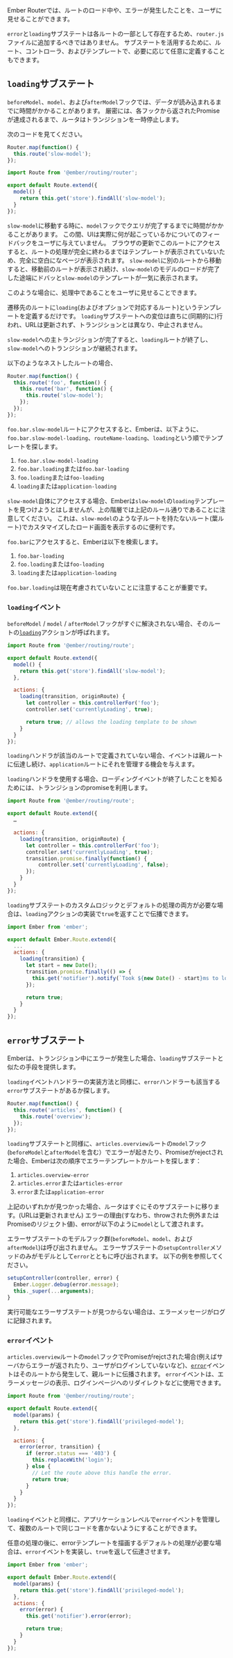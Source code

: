 <!--
The Ember Router allows you to provide feedback that a route is loading, as well
as when an error occurs in loading a route.
-->

Ember Routerでは、ルートのロード中や、エラーが発生したことを、ユーザに見せることができます。

<!--
The `error` and `loading` substates exist as a part of each route, so they
should not be added to your `router.js` file. To utilize a substate, the route, controller,
and template may be optionally defined as desired.
-->

`error`と`loading`サブステートは各ルートの一部として存在するため、`router.js`ファイルに追加するべきではありません。
サブステートを活用するために、ルート、コントローラ、およびテンプレートで、必要に応じて任意に定義することもできます。

<!--
## `loading` substates
-->

## `loading`サブステート

<!--
During the `beforeModel`, `model`, and `afterModel` hooks, data may take some
time to load. Technically, the router pauses the transition until the promises
returned from each hook fulfill.
-->

`beforeModel`、`model`、および`afterModel`フックでは、データが読み込まれるまでに時間がかかることがあります。
厳密には、各フックから返されたPromiseが達成されるまで、ルータはトランジションを一時停止します。

<!--
Consider the following:
-->

次のコードを見てください。

```app/router.js
Router.map(function() {
  this.route('slow-model');
});
```

```app/routes/slow-model.js
import Route from '@ember/routing/router';

export default Route.extend({
  model() {
    return this.get('store').findAll('slow-model');
  }
});
```

<!--
If you navigate to `slow-model`, in the `model` hook,
the query may take a long time to complete.
During this time, your UI isn't really giving you any feedback as to
what's happening. If you're entering this route after a full page
refresh, your UI will be entirely blank, as you have not actually
finished fully entering any route and haven't yet displayed any
templates. If you're navigating to `slow-model` from another
route, you'll continue to see the templates from the previous route
until the model finish loading, and then, boom, suddenly all the
templates for `slow-model` load.
-->

`slow-model`に移動する時に、`model`フックでクエリが完了するまでに時間がかかることがあります。
この間、UIは実際に何が起こっているかについてのフィードバックをユーザに与えていません。
ブラウザの更新でこのルートにアクセスすると、ルートの処理が完全に終わるまではテンプレートが表示されていないため、完全に空白になページが表示されます。
`slow-model`に別のルートから移動すると、移動前のルートが表示され続け、`slow-model`のモデルのロードが完了した途端にドバッと`slow-model`のテンプレートが一気に表示されます。

<!--
So, how can we provide some visual feedback during the transition?
-->

このような場合に、処理中であることをユーザに見せることできます。

<!--
Simply define a template called `loading` (and optionally a corresponding route)
that Ember will transition to. The
intermediate transition into the loading substate happens immediately
(synchronously), the URL won't be updated, and, unlike other transitions, the
currently active transition won't be aborted.
-->

遷移先のルートに`loading`(およびオプションで対応するルート)というテンプレートを定義するだけです。
`loading`サブステートへの変位は直ちに(同期的に)行われ、URLは更新されず、トランジションとは異なり、中止されません。

<!--
Once the main transition into `slow-model` completes, the `loading`
route will be exited and the transition to `slow-model` will continue.
-->

`slow-model`への主トランジションが完了すると、`loading`ルートが終了し、`slow-model`へのトランジションが継続されます。

<!--
For nested routes, like:
-->

以下のようなネストしたルートの場合、

```app/router.js
Router.map(function() {
  this.route('foo', function() {
    this.route('bar', function() {
      this.route('slow-model');
    });
  });
});
```

<!--
When accessing `foo.bar.slow-model` route then Ember will alternate trying to
find a `routeName-loading` or `loading` template in the hierarchy starting with
`foo.bar.slow-model-loading`:
-->

`foo.bar.slow-model`ルートにアクセスすると、Emberは、以下ように、`foo.bar.slow-model-loading`、`routeName-loading`、`loading`という順でテンプレートを探します。

<!--
1. `foo.bar.slow-model-loading`
2. `foo.bar.loading` or `foo.bar-loading`
3. `foo.loading` or `foo-loading`
4. `loading` or `application-loading`
-->

1. `foo.bar.slow-model-loading`
2. `foo.bar.loading`または`foo.bar-loading`
3. `foo.loading`または`foo-loading`
4. `loading`または`application-loading`

<!--
It's important to note that for `slow-model` itself, Ember will not try to
find a `slow-model.loading` template but for the rest of the hierarchy either
syntax is acceptable. This can be useful for creating a custom loading screen
for a leaf route like `slow-model`.
-->

`slow-model`自体にアクセスする場合、Emberは`slow-model`の`loading`テンプレートを見つけようとはしませんが、上の階層では上記のルール通りであることに注意してください。
これは、`slow-model`のような子ルートを持たないルート(葉ルート)でカスタマイズしたロード画面を表示するのに便利です。

<!--
When accessing `foo.bar` route then Ember will search for:
-->

`foo.bar`にアクセスすると、Emberは以下を検索します。

<!--
1. `foo.bar-loading`
2. `foo.loading` or `foo-loading`
3. `loading` or `application-loading`
-->

1. `foo.bar-loading`
2. `foo.loading`または`foo-loading`
3. `loading`または`application-loading`

<!--
It's important to note that `foo.bar.loading` is not considered now.
-->

`foo.bar.loading`は現在考慮されていないことに注意することが重要です。

<!--
### The `loading` event
-->

### `loading`イベント

<!--
If the various `beforeModel`/`model`/`afterModel` hooks
don't immediately resolve, a [`loading`](https://www.emberjs.com/api/ember/2.16/classes/Route/events/loading?anchor=loading) event will be fired on that route.
-->

`beforeModel` / `model` / `afterModel`フックがすぐに解決されない場合、そのルートの[`loading`](https://www.emberjs.com/api/ember/2.16/classes/Route/events/loading?anchor=loading)アクションが呼ばれます。

```app/routes/foo-slow-model.js
import Route from '@ember/routing/route';

export default Route.extend({
  model() {
    return this.get('store').findAll('slow-model');
  },

  actions: {
    loading(transition, originRoute) {
      let controller = this.controllerFor('foo');
      controller.set('currentlyLoading', true);

      return true; // allows the loading template to be shown
    }
  }
});
```

<!--
If the `loading` handler is not defined at the specific route,
the event will continue to bubble above a transition's parent
route, providing the `application` route the opportunity to manage it.
-->

`loading`ハンドラが該当のルートで定義されていない場合、イベントは親ルートに伝達し続け、`application`ルートにそれを管理する機会を与えます。

<!--
When using the `loading` handler, we can make use of the transition promise to know when the loading event is over:
-->

`loading`ハンドラを使用する場合、ローディングイベントが終了したことを知るためには、トランジションのpromiseを利用します。


```app/routes/foo-slow-model.js
import Route from '@ember/routing/route';

export default Route.extend({
  …

  actions: {
    loading(transition, originRoute) {
      let controller = this.controllerFor('foo');
      controller.set('currentlyLoading', true);
      transition.promise.finally(function() {
          controller.set('currentlyLoading', false);
      });
    }
  }
});
```

<!--
In case we want both custom logic and the default behaviour for the loading substate,
we can implement the `loading` action and let it bubble by returning `true`.
-->

`loading`サブステートのカスタムロジックとデフォルトの処理の両方が必要な場合は、`loading`アクションの実装で`true`を返すことで伝播できます。

```app/routes/foo-slow-model.js
import Ember from 'ember';

export default Ember.Route.extend({
  ...
  actions: {
    loading(transition) {
      let start = new Date();
      transition.promise.finally(() => {
        this.get('notifier').notify(`Took ${new Date() - start}ms to load`);
      });

      return true;
    }
  }
});
```

<!--
## `error` substates
-->

## `error`サブステート

<!--
Ember provides an analogous approach to `loading` substates in
the case of errors encountered during a transition.
-->

Emberは、トランジション中にエラーが発生した場合、`loading`サブステートと似たの手段を提供します。

<!--
Similar to how the default `loading` event handlers are implemented,
the default `error` handlers will look for an appropriate error substate to
enter, if one can be found.
-->

`loading`イベントハンドラーの実装方法と同様に、`error`ハンドラーも該当する`error`サブステートがあるか探します。

```app/router.js
Router.map(function() {
  this.route('articles', function() {
    this.route('overview');
  });
});
```

<!--
As with the `loading` substate, on a thrown error or rejected promise returned
from the `articles.overview` route's `model` hook (or `beforeModel` or
`afterModel`) Ember will look for an error template or route in the following
order:
-->

`loading`サブステートと同様に、`articles.overview`ルートの`model`フック(`beforeModel`と`afterModel`を含む）でエラーが起きたり、Promiseがrejectされた場合、Emberは次の順序でエラーテンプレートかルートを探します：

<!--
1. `articles.overview-error`
2. `articles.error` or `articles-error`
3. `error` or `application-error`
-->

1. `articles.overview-error`
2. `articles.error`または`articles-error`
3. `error`または`application-error`

<!--
If one of the above is found, the router will immediately transition into
that substate (without updating the URL). The "reason" for the error
(i.e. the exception thrown or the promise reject value) will be passed
to that error state as its `model`.
-->

上記のいずれかが見つかった場合、ルータはすぐにそのサブステートに移ります。(URLは更新されません)
エラーの理由(すなわち、throwされた例外またはPromiseのリジェクト値)、errorが以下のように`model`として渡されます。

<!--
The model hooks (`beforeModel`, `model`, and `afterModel`) of an error substate
are not called. Only the `setupController` method of the error substate is
called with the `error` as the model. See example below:
-->

エラーサブステートのモデルフック群(`beforeModel`、`model`、および`afterModel`)は呼び出されません。
エラーサブステートの`setupController`メソッドのみがモデルとして`error`とともに呼び出されます。
以下の例を参照してください。

```js
setupController(controller, error) {
  Ember.Logger.debug(error.message);
  this._super(...arguments);
}
```

<!--
If no viable error substates can be found, an error message will be
logged.
-->

実行可能なエラーサブステートが見つからない場合は、エラーメッセージがログに記録されます。

<!--
### The `error` event
-->

### `error`イベント

<!--
If the `articles.overview` route's `model` hook returns a promise that rejects
(for instance the server returned an error, the user isn't logged in,
etc.), an [`error`](https://www.emberjs.com/api/ember/2.16/classes/Route/events/error?anchor=error) event will fire from that route and bubble upward.
This `error` event can be handled and used to display an error message,
redirect to a login page, etc.
-->

`articles.overview`ルートの`model`フックでPromiseがrejctされた場合(例えばサーバからエラーが返されたり、ユーザがログインしていないなど)、[`error`](https://www.emberjs.com/api/ember/2.16/classes/Route/events/error?anchor=error)イベントはそのルートから発生して、親ルートに伝播されます。
`error`イベントは、エラーメッセージの表示、ログインページへのリダイレクトなどに使用できます。

```app/routes/articles-overview.js
import Route from '@ember/routing/route';

export default Route.extend({
  model(params) {
    return this.get('store').findAll('privileged-model');
  },

  actions: {
    error(error, transition) {
      if (error.status === '403') {
        this.replaceWith('login');
      } else {
        // Let the route above this handle the error.
        return true;
      }
    }
  }
});
```

<!--
Analogous to the `loading` event, you could manage the `error` event
at the application level to avoid writing the same code for multiple routes.
-->

`loading`イベントと同様に、アプリケーションレベルで`error`イベントを管理して、複数のルートで同じコードを書かないようにすることができます。

<!--
In case we want to run some custom logic and have the default behaviour of rendering the error template,
we can handle the `error` event and let it bubble by returning `true`.
-->

任意の処理の後に、errorテンプレートを描画するデフォルトの処理が必要な場合は、`error`イベントを実装し、`true`を返して伝達させます。

```app/routes/articles-overview.js
import Ember from 'ember';

export default Ember.Route.extend({
  model(params) {
    return this.get('store').findAll('privileged-model');
  },
  actions: {
    error(error) {
      this.get('notifier').error(error);

      return true;
    }
  }
});
```

